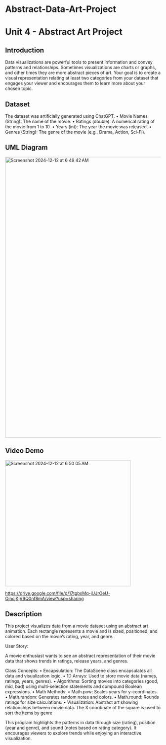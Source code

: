# Abstract-Data-Art-Project

# Unit 4 - Abstract Art Project

## Introduction

Data visualizations are powerful tools to present information and convey patterns and relationships. Sometimes visualizations are charts or graphs, and other times they are more abstract pieces of art. Your goal is to create a visual representation relating at least two categories from your dataset that engages your viewer and encourages them to learn more about your chosen topic.

## Dataset

The dataset was artificially generated using ChatGPT.
    •	Movie Names (String): The name of the movie.
	•	Ratings (double): A numerical rating of the movie from 1 to 10.
	•	Years (int): The year the movie was released.
	•	Genres (String): The genre of the movie (e.g., Drama, Action, Sci-Fi).

## UML Diagram

<img width="904" alt="Screenshot 2024-12-12 at 6 49 42 AM" src="https://github.com/user-attachments/assets/270f7841-55d5-4c3c-8afc-7fd2b3513795" />

## Video Demo

<img width="406" alt="Screenshot 2024-12-12 at 6 50 05 AM" src="https://github.com/user-attachments/assets/2b21aaa1-07a8-47c6-8390-5f03ceee3147" />

https://drive.google.com/file/d/17tgbxMq-jUJrOeU-OjncjKjV9Q0nf8mA/view?usp=sharing

## Description

This project visualizes data from a movie dataset using an abstract art animation. Each rectangle represents a movie and is sized, positioned, and colored based on the movie’s rating, year, and genre.

User Story:

A movie enthusiast wants to see an abstract representation of their movie data that shows trends in ratings, release years, and genres.

Class Concepts:
	•	Encapsulation: The DataScene class encapsulates all data and visualization logic.
	•	1D Arrays: Used to store movie data (names, ratings, years, genres).
	•	Algorithms: Sorting movies into categories (good, mid, bad) using multi-selection statements and compound Boolean expressions.
	•	Math Methods:
        •	Math.pow: Scales years for y-coordinates.
        •	Math.random: Generates random notes and colors.
        •	Math.round: Rounds ratings for size calculations.
	•	Visualization: Abstract art showing relationships between movie data.
 The X coordinate of the square is used to sort the items by genre

This program highlights the patterns in data through size (rating), position (year and genre), and sound (notes based on rating category). It encourages viewers to explore trends while enjoying an interactive visualization.
